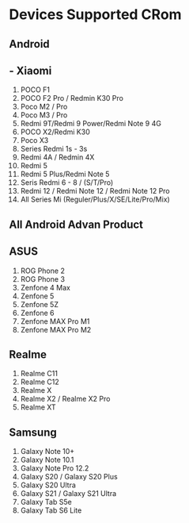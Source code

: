 # Devices Supported CRom

## Android

## - Xiaomi
1. POCO F1
2. POCO F2 Pro / Redmin K30 Pro
3. Poco M2 / Pro
4. Poco M3 / Pro
5. Redmi 9T/Redmi 9 Power/Redmi Note 9 4G
6. POCO X2/Redmi K30
7. Poco X3
8. Series Redmi 1s - 3s
9. Redmi 4A / Redmin 4X
10. Redmi 5
11. Redmi 5 Plus/Redmi Note 5
12. Seris Redmi 6 - 8 / (S/T/Pro)
13. Redmi 12 / Redmi Note 12 / Redmi Note 12 Pro
14. All Series Mi (Reguler/Plus/X/SE/Lite/Pro/Mix)

## All Android Advan Product

## ASUS
1. ROG Phone 2
2. ROG Phone 3
3. Zenfone 4 Max
4. Zenfone 5
5. Zenfone 5Z
6. Zenfone 6
7. Zenfone MAX Pro M1
8. Zenfone MAX Pro M2

## Realme
1. Realme C11
2. Realme C12
3. Realme X
4. Realme X2 / Realme X2 Pro
5. Realme XT

## Samsung
1. Galaxy Note 10+
2. Galaxy Note 10.1
3. Galaxy Note Pro 12.2
4. Galaxy S20 / Galaxy S20 Plus
5. Galaxy S20 Ultra
6. Galaxy S21 / Galaxy S21 Ultra
7. Galaxy Tab S5e
8. Galaxy Tab S6 Lite
